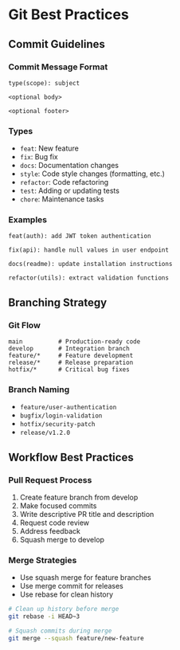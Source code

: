 # Git Best Practices

## Commit Guidelines

### Commit Message Format
```
type(scope): subject

<optional body>

<optional footer>
```

### Types
- `feat`: New feature
- `fix`: Bug fix
- `docs`: Documentation changes
- `style`: Code style changes (formatting, etc.)
- `refactor`: Code refactoring
- `test`: Adding or updating tests
- `chore`: Maintenance tasks

### Examples
```
feat(auth): add JWT token authentication

fix(api): handle null values in user endpoint

docs(readme): update installation instructions

refactor(utils): extract validation functions
```

## Branching Strategy

### Git Flow
```
main          # Production-ready code
develop       # Integration branch
feature/*     # Feature development
release/*     # Release preparation
hotfix/*      # Critical bug fixes
```

### Branch Naming
- `feature/user-authentication`
- `bugfix/login-validation`
- `hotfix/security-patch`
- `release/v1.2.0`

## Workflow Best Practices

### Pull Request Process
1. Create feature branch from develop
2. Make focused commits
3. Write descriptive PR title and description
4. Request code review
5. Address feedback
6. Squash merge to develop

### Merge Strategies
- Use squash merge for feature branches
- Use merge commit for releases
- Use rebase for clean history

```bash
# Clean up history before merge
git rebase -i HEAD~3

# Squash commits during merge
git merge --squash feature/new-feature
```